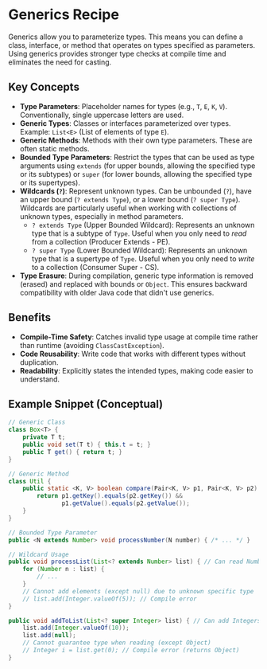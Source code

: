 # Generics Recipe

Generics allow you to parameterize types. This means you can define a class, interface, or method that operates on types specified as parameters. Using generics provides stronger type checks at compile time and eliminates the need for casting.

## Key Concepts

*   **Type Parameters**: Placeholder names for types (e.g., `T`, `E`, `K`, `V`). Conventionally, single uppercase letters are used.
*   **Generic Types**: Classes or interfaces parameterized over types. Example: `List<E>` (List of elements of type `E`).
*   **Generic Methods**: Methods with their own type parameters. These are often static methods.
*   **Bounded Type Parameters**: Restrict the types that can be used as type arguments using `extends` (for upper bounds, allowing the specified type or its subtypes) or `super` (for lower bounds, allowing the specified type or its supertypes).
*   **Wildcards (`?`)**: Represent unknown types. Can be unbounded (`?`), have an upper bound (`? extends Type`), or a lower bound (`? super Type`). Wildcards are particularly useful when working with collections of unknown types, especially in method parameters.
    *   `? extends Type` (Upper Bounded Wildcard): Represents an unknown type that is a subtype of `Type`. Useful when you only need to *read* from a collection (Producer Extends - PE).
    *   `? super Type` (Lower Bounded Wildcard): Represents an unknown type that is a supertype of `Type`. Useful when you only need to *write* to a collection (Consumer Super - CS).
*   **Type Erasure**: During compilation, generic type information is removed (erased) and replaced with bounds or `Object`. This ensures backward compatibility with older Java code that didn't use generics.

## Benefits

*   **Compile-Time Safety**: Catches invalid type usage at compile time rather than runtime (avoiding `ClassCastException`).
*   **Code Reusability**: Write code that works with different types without duplication.
*   **Readability**: Explicitly states the intended types, making code easier to understand.

## Example Snippet (Conceptual)

```java
// Generic Class
class Box<T> {
    private T t;
    public void set(T t) { this.t = t; }
    public T get() { return t; }
}

// Generic Method
class Util {
    public static <K, V> boolean compare(Pair<K, V> p1, Pair<K, V> p2) {
        return p1.getKey().equals(p2.getKey()) &&
               p1.getValue().equals(p2.getValue());
    }
}

// Bounded Type Parameter
public <N extends Number> void processNumber(N number) { /* ... */ }

// Wildcard Usage
public void processList(List<? extends Number> list) { // Can read Numbers
    for (Number n : list) {
        // ...
    }
    // Cannot add elements (except null) due to unknown specific type
    // list.add(Integer.valueOf(5)); // Compile error
}

public void addToList(List<? super Integer> list) { // Can add Integers or subtypes
    list.add(Integer.valueOf(10));
    list.add(null);
    // Cannot guarantee type when reading (except Object)
    // Integer i = list.get(0); // Compile error (returns Object)
}
``` 